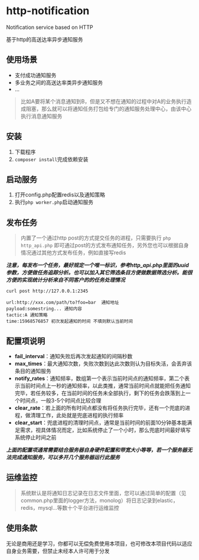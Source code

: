# http-notification
Notification service based on HTTP

基于http的高送达率异步通知服务

## 使用场景

* 支付成功通知服务
* 多业务之间的高送达率类异步通知服务
* ...

> 比如A要将某个消息通知到B，但是又不想在通知的过程中对A的业务执行造成阻塞，那么就可以将通知任务打包给专门的通知服务处理中心，由该中心执行消息通知服务

## 安装

1. 下载程序
2. `composer install`完成依赖安装

## 启动服务
1. 打开config.php配置redis以及通知策略
2. 执行`php worker.php`启动通知服务

## 发布任务
> 内置了一个通过http post的方式提交任务的进程，只需要执行 `php http_api.php` 即可通过post的方式发布通知任务，另外您也可以根据自身情况通过其他方式发布任务，例如直接写redis

***注意，每发布一个任务，最好规定一个唯一标识，参考http_api.php里面的uuid参数，方便做任务追踪分析。也可以加入其它筛选条目方便做数据筛选分析。能很方便的实现统计分析来自不同客户的的任务处理情况***
```
curl post http://127.0.0.1:2345

url:http://xxx.com/path/to?foo=bar  通知地址
payload:somestring... 通知内容
tactic:A 通知策略
time:15968576857 初次发起通知的时间 不填则默认当前时间
```

## 配置项说明

* **fail_interval**：通知失败后再次发起通知的间隔秒数
* **max_times**：最大通知次数，失败次数到达此次数则认为目标失活，会丢弃该条目的通知服务
* **notify_rates**：通知频率，数组第一个表示当前时间点的通知频率，第二个表示当前时间点上一秒的通知频率，以此类推，通常当前时间点就能把任务通知完毕，若任务较多，在当前时间的任务未全部执行，剩下的任务会跌落到上一个时间点，一般3-5个时间点比较合理
* **clear_rate**：若上面的所有时间点都没有将任务执行完毕，还有一个兜底的进程，做清理工作，此处就是兜底进程的执行频率
* **clear_start**：兜底进程的清理时间点，通常是当前时间的前面10分钟基本能满足需求，视具体情况而定，比如系统停止了一个小时，那么兜底时间最好填写系统停止时间之前

***上面的配置项通常需要结合服务器自身硬件配置和带宽大小等等，若一个服务器无法完成通知服务，可以多开几个服务器运行此服务***

## 运维监控
> 系统默认是将通知日志记录在日志文件里面，您可以通过简单的配置（见common.php里面的logger方法，monolog）将日志记录到elastic，redis，mysql...等数十个平台进行运维监控

## 使用条款
无论是商用还是学习，你都可以无偿免费使用本项目，也可修改本项目代码以适应自身业务需要，但禁止未经本人许可用于分发